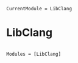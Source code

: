 ```@meta
CurrentModule = LibClang
```

# LibClang

```@index
```

```@autodocs
Modules = [LibClang]
```
